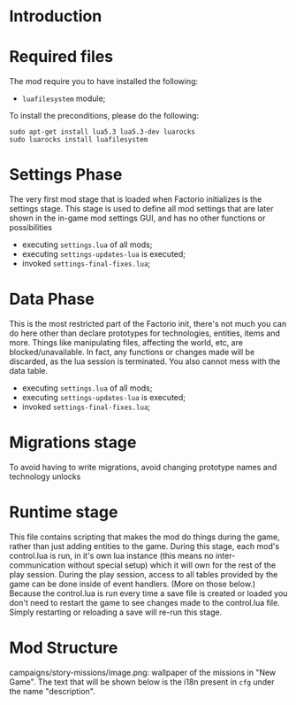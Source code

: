 # Introduction

# Required files

The mod require you to have installed the following:

 - `luafilesystem` module;

To install the preconditions, please do the following:

```
sudo apt-get install lua5.3 lua5.3-dev luarocks
sudo luarocks install luafilesystem
```

# Settings Phase

The very first mod stage that is loaded when Factorio initializes is the settings stage. This stage is used to define all mod settings that are later shown in the in-game mod settings GUI, and has no other functions or possibilities

- executing `settings.lua` of all mods;
- executing `settings-updates-lua` is executed;
- invoked `settings-final-fixes.lua`;

# Data Phase

This is the most restricted part of the Factorio init, there's not much you can do here other than declare prototypes for technologies, entities, items and more. Things like manipulating files, affecting the world, etc, are blocked/unavailable. In fact, any functions or changes made will be discarded, as the lua session is terminated. You also cannot mess with the data table.

- executing `settings.lua` of all mods;
- executing `settings-updates-lua` is executed;
- invoked `settings-final-fixes.lua`;

# Migrations stage

To avoid having to write migrations, avoid changing prototype names and technology unlocks

# Runtime stage

This file contains scripting that makes the mod do things during the game, rather than just adding entities to the game. During this stage, each mod's control.lua is run, in it's own lua instance (this means no inter-communication without special setup) which it will own for the rest of the play session. During the play session, access to all tables provided by the game can be done inside of event handlers. (More on those below.) Because the control.lua is run every time a save file is created or loaded you don't need to restart the game to see changes made to the control.lua file. Simply restarting or reloading a save will re-run this stage.

# Mod Structure

campaigns/story-missions/image.png: wallpaper of the missions in "New Game". The text that will be shown below is the i18n present in `cfg` under the name "description".
